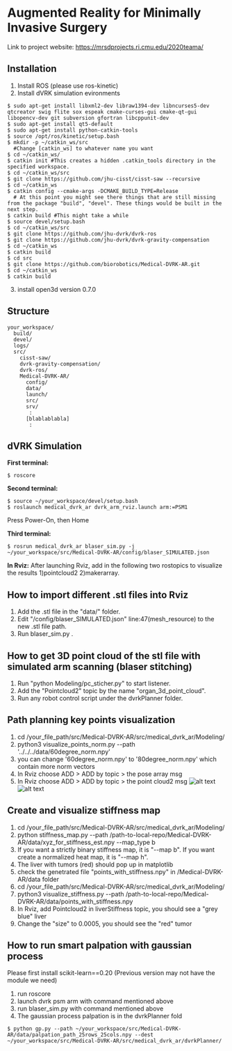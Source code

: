 # Augmented Reality for Minimally Invasive Surgery

Link to project website: https://mrsdprojects.ri.cmu.edu/2020teama/

## Installation

1. Install ROS (please use ros-kinetic)
2. Install dVRK simulation evironments 
```
$ sudo apt-get install libxml2-dev libraw1394-dev libncurses5-dev qtcreator swig flite sox espeak cmake-curses-gui cmake-qt-gui libopencv-dev git subversion gfortran libcppunit-dev
$ sudo apt-get install qt5-default
$ sudo apt-get install python-catkin-tools
$ source /opt/ros/kinetic/setup.bash
$ mkdir -p ~/catkin_ws/src  
  #Change [catkin_ws] to whatever name you want
$ cd ~/catkin_ws/
$ catkin init #This creates a hidden .catkin_tools directory in the specified workspace.
$ cd ~/catkin_ws/src
$ git clone https://github.com/jhu-cisst/cisst-saw --recursive
$ cd ~/catkin_ws
$ catkin config --cmake-args -DCMAKE_BUILD_TYPE=Release 
  # At this point you might see there things that are still missing from the package "build", "devel". These things would be built in the next step.
$ catkin build #This might take a while
$ source devel/setup.bash
$ cd ~/catkin_ws/src
$ git clone https://github.com/jhu-dvrk/dvrk-ros
$ git clone https://github.com/jhu-dvrk/dvrk-gravity-compensation
$ cd ~/catkin_ws
$ catkin build
$ cd src 
$ git clone https://github.com/biorobotics/Medical-DVRK-AR.git
$ cd ~/catkin_ws
$ catkin build
```
3. install open3d version 0.7.0
## Structure
```
your_workspace/
  build/
  devel/
  logs/
  src/
    cisst-saw/
    dvrk-gravity-compensation/
    dvrk-ros/
    Medical-DVRK-AR/
      config/
      data/
      launch/
      src/
      srv/
       :
      [blablablabla]
       :
```
## dVRK Simulation
**First terminal:**
```
$ roscore 
```
**Second terminal:**

```
$ source ~/your_workspace/devel/setup.bash
$ roslaunch medical_dvrk_ar dvrk_arm_rviz.launch arm:=PSM1
```
Press Power-On, then Home

**Third terminal:**
```
$ rosrun medical_dvrk_ar blaser_sim.py -j ~/your_workspace/src/Medical-DVRK-AR/config/blaser_SIMULATED.json
```

**In Rviz:**
After launching Rviz, add in the following two rostopics to visualize the results 1)pointcloud2 2)makerarray.

## How to import different .stl files into Rviz
1. Add the .stl file in the "data/" folder.
2. Edit "/config/blaser_SIMULATED.json" line:47(mesh_resource) to the new .stl file path.
3. Run blaser_sim.py .

## How to get 3D point cloud of the stl file with simulated arm scanning (blaser stitching)
1. Run "python Modeling/pc_sticher.py" to start listener.
2. Add the "Pointcloud2" topic by the name "organ_3d_point_cloud".
3. Run any robot control script under the dvrkPlanner folder.


## Path planning key points visualization
1. cd /your_file_path/src/Medical-DVRK-AR/src/medical_dvrk_ar/Modeling/
2. python3 visualize_points_norm.py --path '../../../data/60degree_norm.npy'
3. you can change '60degree_norm.npy' to '80degree_norm.npy' which contain more norm vectors
4. In Rviz choose ADD > ADD by topic > the pose array msg
5. In Rviz choose ADD > ADD by topic > the point cloud2 msg
![alt text](https://github.com/biorobotics/Medical-DVRK-AR/blob/master/data/position_vis.png)
![alt text](https://github.com/biorobotics/Medical-DVRK-AR/blob/master/data/norm_vis.png)

## Create and visualize stiffness map 
1. cd /your_file_path/src/Medical-DVRK-AR/src/medical_dvrk_ar/Modeling/
2. python stiffness_map.py --path /path-to-local-repo/Medical-DVRK-AR/data/xyz_for_stiffness_est.npy --map_type b
3. If you want a strictly binary stiffness map, it is "--map b". If you want create a normalized heat map, it is "--map h".
4. The liver with tumors (red) should pop up in matplotlib
5. check the genetrated file "points_with_stiffness.npy" in /Medical-DVRK-AR/data folder
6. cd /your_file_path/src/Medical-DVRK-AR/src/medical_dvrk_ar/Modeling/
7. python3 visualize_stiffness.py --path /path-to-local-repo/Medical-DVRK-AR/data/points_with_stiffness.npy
8. In Rviz, add Pointcloud2 in liverStiffness topic, you should see a "grey blue" liver
9. Change the "size" to 0.0005, you should see the "red" tumor

## How to run smart palpation with gaussian process
Please first install scikit-learn==0.20 (Previous version may not have the module we need)
1. run roscore
2. launch dvrk psm arm with command mentioned above
3. run blaser_sim.py with command mentioned above
4. The gaussian process palpation is in the dvrkPlanner fold
```
$ python gp.py --path ~/your_workspace/src/Medical-DVRK-AR/data/palpation_path_25rows_25cols.npy --dest ~/your_workspace/src/Medical-DVRK-AR/src/medical_dvrk_ar/dvrkPlanner/
```


